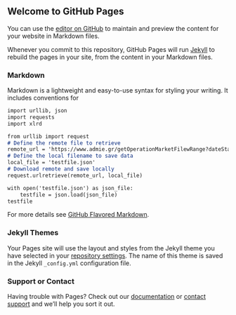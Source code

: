## Welcome to GitHub Pages

You can use the [editor on GitHub](https://github.com/steliosm7/Energy_Trading/edit/main/README.md) to maintain and preview the content for your website in Markdown files.

Whenever you commit to this repository, GitHub Pages will run [Jekyll](https://jekyllrb.com/) to rebuild the pages in your site, from the content in your Markdown files.

### Markdown

Markdown is a lightweight and easy-to-use syntax for styling your writing. It includes conventions for

```markdown
import urllib, json
import requests
import xlrd

from urllib import request
# Define the remote file to retrieve
remote_url = 'https://www.admie.gr/getOperationMarketFilewRange?dateStart=2021-8-01&dateEnd=2021-8-02&FileCategory=ISPWeekAheadLoadForecast'
# Define the local filename to save data
local_file = 'testfile.json'
# Download remote and save locally
request.urlretrieve(remote_url, local_file)

with open('testfile.json') as json_file:
    testfile = json.load(json_file)
testfile
```

For more details see [GitHub Flavored Markdown](https://guides.github.com/features/mastering-markdown/).

### Jekyll Themes

Your Pages site will use the layout and styles from the Jekyll theme you have selected in your [repository settings](https://github.com/steliosm7/Energy_Trading/settings/pages). The name of this theme is saved in the Jekyll `_config.yml` configuration file.

### Support or Contact

Having trouble with Pages? Check out our [documentation](https://docs.github.com/categories/github-pages-basics/) or [contact support](https://support.github.com/contact) and we’ll help you sort it out.
